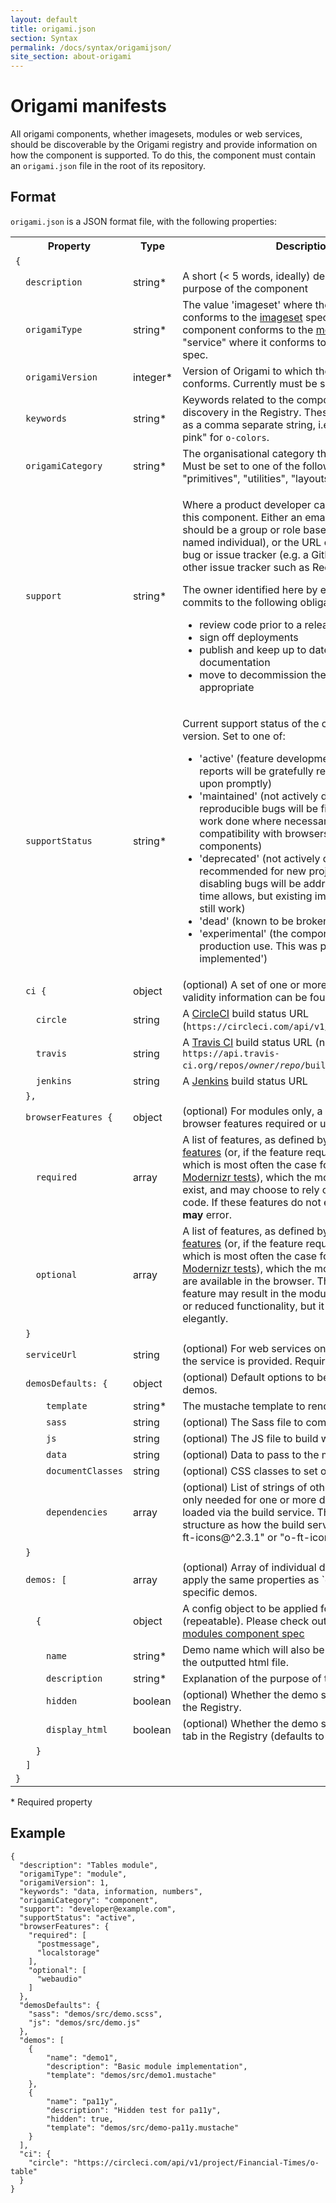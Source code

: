 ```yaml
---
layout: default
title: origami.json
section: Syntax
permalink: /docs/syntax/origamijson/
site_section: about-origami
---
```


# Origami manifests

All origami components, whether imagesets, modules or web services, should be discoverable by the Origami registry and provide information on how the component is supported.  To do this, the component must contain an `origami.json` file in the root of its repository.

## Format

`origami.json` is a JSON format file, with the following properties:

<table class="o-techdocs-table">
<tr>
	<th>Property</th>
	<th>Type</th>
	<th>Description</th>
</tr><tr>
	<td><code>{</code></td>
	<td></td>
	<td></td>
</tr><tr>
	<td><code>&nbsp;&nbsp;description</code></td>
	<td>string*</td>
	<td>A short (&lt; 5 words, ideally) description of the purpose of the component</td>
</tr><tr>
	<td><code>&nbsp;&nbsp;origamiType</code></td>
	<td>string*</td>
	<td>The value 'imageset' where the component conforms to the <a href="{{site.baseurl}}/docs/component-spec/imageset/">imageset</a> spec, 'module' where the component conforms to the <a href="{{site.baseurl}}/docs/component-spec/modules/">module</a> spec, or "service" where it conforms to the <a href="{{site.baseurl}}/docs/component-spec/web-services/">web service</a> spec.</td>
</tr><tr>
	<td><code>&nbsp;&nbsp;origamiVersion</code></td>
	<td>integer*</td>
	<td>Version of Origami to which the component conforms.  Currently must be set to 1.</td>
</tr><tr>
	<td><code>&nbsp;&nbsp;keywords</code></td>
	<td>string*</td>
	<td>Keywords related to the component to help discovery in the Registry. These should be stored as a comma separate string, i.e. "colours, palette, pink" for <code>o-colors</code>.</td>
</tr><tr>
	<td><code>&nbsp;&nbsp;origamiCategory</code></td>
	<td>string*</td>
	<td>The organisational category the module belongs to.  Must be set to one of the following: "components", "primitives", "utilities", "layouts".</td>
</tr><tr>
	<td><code>&nbsp;&nbsp;support</code></td>
	<td>string*</td>
	<td>
		<p>Where a product developer can go for support on this component.  Either an email address (which should be a group or role based address, not a named individual), or the URL of the component's bug or issue tracker (e.g. a GitHub issues URL, or other issue tracker such as Redmine).</p>
		<p>The owner identified here by email address or URL commits to the following obligations:</p>
		<ul>
			<li>review code prior to a release</li>
			<li>sign off deployments</li>
			<li>publish and keep up to date release notes and documentation</li>
			<li>move to decommission the component when appropriate</li>
		</ul>
	</td>
</tr><tr>
	<td><code>&nbsp;&nbsp;supportStatus</code></td>
	<td>string*</td>
	<td><p>Current support status of the component's major version.  Set to one of:</p>
		<ul>
			<li>'active' (feature development ongoing, bug reports will be gratefully received and acted upon promptly)</li>
			<li>'maintained' (not actively developed but reproducible bugs will be fixed promptly and work done where necessary to maintain compatibility with browsers and other components)</li>
			<li>'deprecated' (not actively developed, not recommended for new projects, only the most disabling bugs will be addressed and only when time allows, but existing implementations may still work)</li>
			<li>'dead' (known to be broken, no plans to fix)</li>
			<li>'experimental' (the component is not ready for production use.  This was previously called 'not implemented')</li>
		</ul>
	</td>
</tr><tr>
	<td><code>&nbsp;&nbsp;ci&nbsp;{</code></td>
	<td>object</td>
	<td>(optional) A set of one or more URLs where build validity information can be found</td>
</tr><tr>
	<td><code>&nbsp;&nbsp;&nbsp;&nbsp;circle</code></td>
	<td>string</td>
	<td>A <a href="https://circleci.com/">CircleCI</a> build status URL (<code>https://circleci.com/api/v1/project/<em>owner</em>/<em>repo</em></code>)</td>
</tr><tr>
	<td><code>&nbsp;&nbsp;&nbsp;&nbsp;travis</code></td>
	<td>string</td>
	<td>A <a href="https://travis-ci.org/">Travis CI</a> build status URL (normally <code>https://api.travis-ci.org/repos/<em>owner</em>/<em>repo</em>/builds.json</code>)</td>
</tr><tr>
	<td><code>&nbsp;&nbsp;&nbsp;&nbsp;jenkins</code></td>
	<td>string</td>
	<td>A <a href="http://jenkins-ci.org/">Jenkins</a> build status URL</td>
</tr><tr>
	<td><code>&nbsp;&nbsp;},</code></td>
	<td></td>
	<td></td>
</tr><tr>
	<td><code>&nbsp;&nbsp;browserFeatures&nbsp;{</code></td>
	<td>object</td>
	<td>(optional) For modules only, a grouping object for browser features required or used by this module</td>
</tr><tr>
	<td><code>&nbsp;&nbsp;&nbsp;&nbsp;required</code></td>
	<td>array</td>
	<td>A list of features, as defined by <a href="http://cdn.polyfill.io/v1/docs/features/">Polyfill Service features</a> (or, if the feature required is not there, which is most often the case for CSS features, as <a href="http://modernizr.com/docs/">Modernizr tests</a>), which the module will assume to exist, and may choose to rely on in its JavaScript code.  If these features do not exist, the module <strong>may</strong> error.</td>
</tr><tr>
	<td><code>&nbsp;&nbsp;&nbsp;&nbsp;optional</code></td>
	<td>array</td>
	<td>A list of features, as defined by <a href="http://cdn.polyfill.io/v1/docs/features/">Polyfill Service features</a> (or, if the feature required is not there, which is most often the case for CSS features, as <a href="http://modernizr.com/docs/">Modernizr tests</a>), which the module will use if they are available in the browser.  The absense of the feature may result in the module offering different or reduced functionality, but it will be handled elegantly.</td>
</tr><tr>
	<td><code>&nbsp;&nbsp;}</code></td>
	<td></td>
	<td></td>
</tr><tr>
	<td><code>&nbsp;&nbsp;serviceUrl</code></td>
	<td>string</td>
	<td>(optional) For web services only, the URL on which the service is provided.  Required for web services.</td>
</tr><tr>
	<td><code>&nbsp;&nbsp;demosDefaults:&nbsp;{</code></td>
	<td>object</td>
	<td>(optional) Default options to be applied to all demos.</td>
</tr><tr>
	<td><code>&nbsp;&nbsp;&nbsp;&nbsp;&nbsp;&nbsp;template</code></td>
	<td>string*</td>
	<td>The mustache template to render.</td>
</tr><tr>
	<td><code>&nbsp;&nbsp;&nbsp;&nbsp;&nbsp;&nbsp;sass</code></td>
	<td>string</td>
	<td>(optional) The Sass file to compile.</td>
</tr><tr>
	<td><code>&nbsp;&nbsp;&nbsp;&nbsp;&nbsp;&nbsp;js</code></td>
	<td>string</td>
	<td>(optional) The JS file to build with Browserify.</td>
</tr><tr>
	<td><code>&nbsp;&nbsp;&nbsp;&nbsp;&nbsp;&nbsp;data</code></td>
	<td>string</td>
	<td>(optional) Data to pass to the mustache template.</td>
</tr><tr>
	<td><code>&nbsp;&nbsp;&nbsp;&nbsp;&nbsp;&nbsp;documentClasses</code></td>
	<td>string</td>
	<td>(optional) CSS classes to set on the <code>html</code> tag.</td>
</tr><tr>
	<td><code>&nbsp;&nbsp;&nbsp;&nbsp;&nbsp;&nbsp;dependencies</code></td>
	<td>array</td>
	<td>(optional) List of strings of other modules that are only needed for one or more demos and will be loaded via the build service. They follow the same structure as how the build service works. (e.g.: "o-ft-icons@^2.3.1" or "o-ft-icons").</td>
</tr><tr>
	<td><code>&nbsp;&nbsp;}</code></td>
	<td></td>
	<td></td>
</tr><tr>
	<td><code>&nbsp;&nbsp;demos:&nbsp;[</code></td>
	<td>array</td>
	<td>(optional) Array of individual demos. You can also apply the same properties as `demosDefaults` to specific demos. </td>
</tr><tr>
	<td><code>&nbsp;&nbsp;&nbsp;&nbsp;{</code></td>
	<td>object</td>
	<td>A config object to be applied for each demo (repeatable). Please check out the options in the <a href="http://origami.ft.com/docs/component-spec/modules/#demo-config">modules component spec</a></td>
</tr><tr>
	<td><code>&nbsp;&nbsp;&nbsp;&nbsp;&nbsp;&nbsp;name</code></td>
	<td>string*</td>
	<td>Demo name which will also be used as the name of the outputted html file.</td>
</tr><tr>
	<td><code>&nbsp;&nbsp;&nbsp;&nbsp;&nbsp;&nbsp;description</code></td>
	<td>string*</td>
	<td>Explanation of the purpose of the demo.</td>
</tr><tr>
	<td><code>&nbsp;&nbsp;&nbsp;&nbsp;&nbsp;&nbsp;hidden</code></td>
	<td>boolean</td>
	<td>(optional) Whether the demo should be hidden in the Registry.</td>
</tr><tr>
	<td><code>&nbsp;&nbsp;&nbsp;&nbsp;&nbsp;&nbsp;display_html</code></td>
	<td>boolean</td>
	<td>(optional) Whether the demo should have a HTML tab in the Registry (defaults to <code>true</code>).</td>
</tr><tr>
	<td><code>&nbsp;&nbsp;&nbsp;&nbsp;}</code></td>
	<td></td>
	<td></td>
</tr><tr>
	<td><code>&nbsp;&nbsp;]</code></td>
	<td></td>
	<td></td>
</tr><tr>
	<td><code>}</code></td>
	<td></td>
	<td></td>
</tr>
</table>

\* Required property

## Example


	{
	  "description": "Tables module",
	  "origamiType": "module",
	  "origamiVersion": 1,
	  "keywords": "data, information, numbers",
	  "origamiCategory": "component",
	  "support": "developer@example.com",
	  "supportStatus": "active",
	  "browserFeatures": {
	    "required": [
	      "postmessage",
	      "localstorage"
	    ],
	    "optional": [
	      "webaudio"
	    ]
	  },
	  "demosDefaults": {
	  	"sass": "demos/src/demo.scss",
	  	"js": "demos/src/demo.js"
	  },
	  "demos": [
	  	{
			"name": "demo1",
			"description": "Basic module implementation",
			"template": "demos/src/demo1.mustache"
		},
	  	{
			"name": "pa11y",
			"description": "Hidden test for pa11y",
			"hidden": true,
			"template": "demos/src/demo-pa11y.mustache"
	  	}
	  ],
	  "ci": {
	    "circle": "https://circleci.com/api/v1/project/Financial-Times/o-table"
	  }
	}
